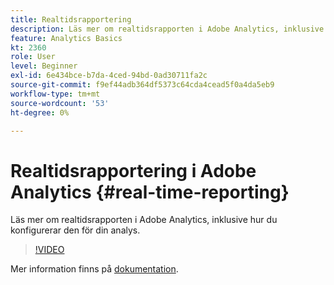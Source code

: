 ```yaml
---
title: Realtidsrapportering
description: Läs mer om realtidsrapporten i Adobe Analytics, inklusive hur du konfigurerar den för din analys.
feature: Analytics Basics
kt: 2360
role: User
level: Beginner
exl-id: 6e434bce-b7da-4ced-94bd-0ad30711fa2c
source-git-commit: f9ef44adb364df5373c64cda4cead5f0a4da5eb9
workflow-type: tm+mt
source-wordcount: '53'
ht-degree: 0%

---
```


# Realtidsrapportering i Adobe Analytics {#real-time-reporting}

Läs mer om realtidsrapporten i Adobe Analytics, inklusive hur du konfigurerar den för din analys.

>[!VIDEO](https://video.tv.adobe.com/v/25454/?quality=12&learn=on)

Mer information finns på [dokumentation](https://experienceleague.adobe.com/docs/analytics/components/real-time-reporting/realtime.html).
